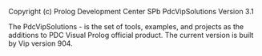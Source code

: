 Copyright (c) Prolog Development Center SPb
PdcVipSolutions
Version 3.1

The PdcVipSolutions  - is the set of tools, examples, and projects as the additions to PDC Visual Prolog official product.
The current version is built by Vip version 904.

